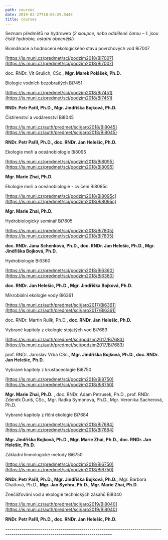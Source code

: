 ```yaml
---
path: courses
date: 2019-02-27T18:04:29.544Z
title: courses
---
```

Seznam předmětů na hydroweb (_2 sloupce, nebo oddělené čarou – 1. jsou čistě hydrobio, ostatní obecnější_)

Bioindikace a hodnocení ekologického stavu povrchových vod Bi7007

[https://is.muni.cz/predmet/sci/podzim2018/Bi7007](https://is.muni.cz/predmet/sci/podzim2018/Bi7007)

doc. RNDr. Vít Grulich, CSc., **Mgr. Marek Polášek, Ph.D.**

Biologie vodních bezobratlých Bi7451

[https://is.muni.cz/predmet/sci/podzim2018/Bi7451](https://is.muni.cz/predmet/sci/podzim2018/Bi7451)

**RNDr. Petr Pařil, Ph.D., Mgr. Jindřiška Bojková, Ph.D.**

Čistírenství a vodárenství Bi8045

[https://is.muni.cz/auth/predmet/sci/jaro2018/Bi8045](https://is.muni.cz/auth/predmet/sci/jaro2018/Bi8045)

**RNDr. Petr Pařil, Ph.D., doc. RNDr. Jan Helešic, Ph.D.**

Ekologie moří a oceánobiologie Bi8095

[https://is.muni.cz/predmet/sci/podzim2018/Bi8095](https://is.muni.cz/predmet/sci/podzim2018/Bi8095)

**Mgr. Marie Zhai, Ph.D.**

Ekologie moří a oceánobiologie - cvičení Bi8095c

[https://is.muni.cz/predmet/sci/podzim2018/Bi8095c](https://is.muni.cz/predmet/sci/podzim2018/Bi8095c)

**Mgr. Marie Zhai, Ph.D.**

Hydrobiologický seminář Bi7805

[https://is.muni.cz/predmet/sci/podzim2018/Bi7805](https://is.muni.cz/predmet/sci/podzim2018/Bi7805)

**doc. RNDr. Jana Schenková, Ph.D., doc. RNDr. Jan Helešic, Ph.D., Mgr. Jindřiška Bojková, Ph.D.**

Hydrobiologie Bi6360

[https://is.muni.cz/predmet/sci/podzim2018/Bi6360](https://is.muni.cz/predmet/sci/podzim2018/Bi6360)

**doc. RNDr. Jan Helešic, Ph.D., Mgr. Jindřiška Bojková, Ph.D.**

Mikrobiální ekologie vody Bi6361

[https://is.muni.cz/auth/predmet/sci/jaro2017/Bi6361](https://is.muni.cz/auth/predmet/sci/jaro2017/Bi6361)

doc. RNDr. Martin Rulík, Ph.D., **doc. RNDr. Jan Helešic, Ph.D.**

Vybrané kapitoly z ekologie stojatých vod Bi7683

[https://is.muni.cz/auth/predmet/sci/podzim2017/Bi7683](https://is.muni.cz/auth/predmet/sci/podzim2017/Bi7683)

prof. RNDr. Jaroslav Vrba CSc., **Mgr. Jindřiška Bojková, Ph.D., doc. RNDr. Jan Helešic, Ph.D.**

Vybrané kapitoly z krustaceologie Bi8750

[https://is.muni.cz/predmet/sci/podzim2018/Bi8750](https://is.muni.cz/predmet/sci/podzim2018/Bi8750)

**Mgr. Marie Zhai, Ph.D.** , doc. RNDr. Adam Petrusek, Ph.D., prof. RNDr. Zdeněk Ďuriš, CSc., Mgr. Radka Symonová, Ph.D., Mgr. Veronika Sacherová, Ph.D.

Vybrané kapitoly z říční ekologie Bi7684

[https://is.muni.cz/predmet/sci/podzim2018/Bi7684](https://is.muni.cz/predmet/sci/podzim2018/Bi7684)

**Mgr. Jindřiška Bojková, Ph.D., Mgr. Marie Zhai, Ph.D., doc. RNDr. Jan Helešic, Ph.D.**

Základní limnologické metody Bi6750

[https://is.muni.cz/predmet/sci/podzim2018/Bi6750](https://is.muni.cz/predmet/sci/podzim2018/Bi6750)

**RNDr. Petr Pařil, Ph.D., Mgr. Jindřiška Bojková, Ph.D.,** Mgr. Barbora Chattová, Ph.D., **Mgr. Jan Sychra, Ph.D., Mgr. Marie Zhai, Ph.D.**

Znečišťování vod a ekologie technických zásahů Bi8040

[https://is.muni.cz/auth/predmet/sci/jaro2019/Bi8040](https://is.muni.cz/auth/predmet/sci/jaro2019/Bi8040)

**RNDr. Petr Pařil, Ph.D., doc. RNDr. Jan Helešic, Ph.D.**

**--------------------------------------------------------------------------------------------------------------------------------**

